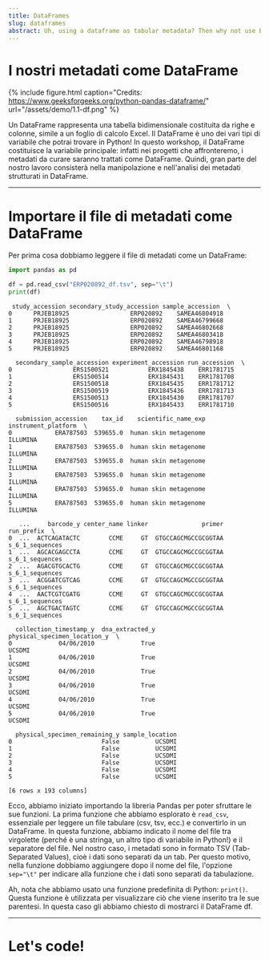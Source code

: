 ```yaml
---
title: DataFrames
slug: dataframes
abstract: Uh, using a dataframe as tabular metadata? Then why not use Excel?
---
```


# I nostri metadati come DataFrame

{% include figure.html
    caption="Credits: https://www.geeksforgeeks.org/python-pandas-dataframe/"
    url="/assets/demo/1.1-df.png"
%}

Un DataFrame rappresenta una tabella bidimensionale costituita da righe e colonne, simile a un foglio di calcolo Excel. Il DataFrame è uno dei vari tipi di variabile che potrai trovare in Python! In questo workshop, il DataFrame costituisce la variabile principale: infatti nei progetti che affronteremo, i metadati da curare saranno trattati come DataFrame. Quindi, gran parte del nostro lavoro consisterà nella manipolazione e nell'analisi dei metadati strutturati in DataFrame.

---


# Importare il file di metadati come DataFrame

Per prima cosa dobbiamo leggere il file di metadati come un DataFrame:

```python
import pandas as pd

df = pd.read_csv("ERP020892_df.tsv", sep="\t")
print(df)
```
```out
 study_accession secondary_study_accession sample_accession  \
0      PRJEB18925                 ERP020892    SAMEA46804918   
1      PRJEB18925                 ERP020892    SAMEA46799668   
2      PRJEB18925                 ERP020892    SAMEA46802668   
3      PRJEB18925                 ERP020892    SAMEA46803418   
4      PRJEB18925                 ERP020892    SAMEA46798918   
5      PRJEB18925                 ERP020892    SAMEA46801168   

  secondary_sample_accession experiment_accession run_accession  \
0                 ERS1500521           ERX1845438    ERR1781715   
1                 ERS1500514           ERX1845431    ERR1781708   
2                 ERS1500518           ERX1845435    ERR1781712   
3                 ERS1500519           ERX1845436    ERR1781713   
4                 ERS1500513           ERX1845430    ERR1781707   
5                 ERS1500516           ERX1845433    ERR1781710   

  submission_accession    tax_id    scientific_name_exp instrument_platform  \
0            ERA787503  539655.0  human skin metagenome            ILLUMINA   
1            ERA787503  539655.0  human skin metagenome            ILLUMINA   
2            ERA787503  539655.0  human skin metagenome            ILLUMINA   
3            ERA787503  539655.0  human skin metagenome            ILLUMINA   
4            ERA787503  539655.0  human skin metagenome            ILLUMINA   
5            ERA787503  539655.0  human skin metagenome            ILLUMINA   

   ...     barcode_y center_name linker               primer       run_prefix  \
0  ...  ACTCAGATACTC        CCME     GT  GTGCCAGCMGCCGCGGTAA  s_6_1_sequences   
1  ...  AGCACGAGCCTA        CCME     GT  GTGCCAGCMGCCGCGGTAA  s_6_1_sequences   
2  ...  AGACGTGCACTG        CCME     GT  GTGCCAGCMGCCGCGGTAA  s_6_1_sequences   
3  ...  ACGGATCGTCAG        CCME     GT  GTGCCAGCMGCCGCGGTAA  s_6_1_sequences   
4  ...  AACTCGTCGATG        CCME     GT  GTGCCAGCMGCCGCGGTAA  s_6_1_sequences   
5  ...  AGCTGACTAGTC        CCME     GT  GTGCCAGCMGCCGCGGTAA  s_6_1_sequences   

  collection_timestamp_y  dna_extracted_y  physical_specimen_location_y  \
0             04/06/2010             True                        UCSDMI   
1             04/06/2010             True                        UCSDMI   
2             04/06/2010             True                        UCSDMI   
3             04/06/2010             True                        UCSDMI   
4             04/06/2010             True                        UCSDMI   
5             04/06/2010             True                        UCSDMI   

  physical_specimen_remaining_y sample_location  
0                         False          UCSDMI  
1                         False          UCSDMI  
2                         False          UCSDMI  
3                         False          UCSDMI  
4                         False          UCSDMI  
5                         False          UCSDMI  

[6 rows x 193 columns]
```

Ecco, abbiamo iniziato importando la libreria Pandas per poter sfruttare le sue funzioni. La prima funzione che abbiamo esplorato è `read_csv`, essenziale per leggere un file tabulare (csv, tsv, ecc.) e convertirlo in un DataFrame. In questa funzione, abbiamo indicato il nome del file tra virgolette (perché è una stringa, un altro tipo di variabile in Python!) e il separatore del file. Nel nostro caso, i metadati sono in formato TSV (Tab-Separated Values), cioè i dati sono separati da un tab. Per questo motivo, nella funzione dobbiamo aggiungere dopo il nome del file, l'opzione `sep="\t"` per indicare alla funzione che i dati sono separati da tabulazione.

Ah, nota che abbiamo usato una funzione predefinita di Python: `print()`. Questa funzione è utilizzata per visualizzare ciò che viene inserito tra le sue parentesi. In questa caso gli abbiamo chiesto di mostrarci il DataFrame df.

---

# Let's code!
    
